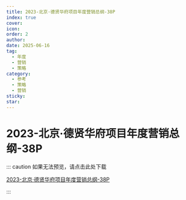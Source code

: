 ```yaml
---
title: 2023-北京·德贤华府项目年度营销总纲-38P
index: true
cover: 
icon: 
order: 2
author: 
date: 2025-06-16
tag:
  - 年度
  - 营销
  - 策略
category:
  - 参考
  - 策略
  - 营销
sticky: 
star: 
---
```


# 2023-北京·德贤华府项目年度营销总纲-38P

::: caution 如果无法预览，请点击此处下载

[2023-北京·德贤华府项目年度营销总纲-38P](https://r2qq.24811213.xyz/dichan/00精品-策略借鉴-2023北京·德贤华府项目年度营销总纲-38P.pdf)

:::

<PDF url="https://r2qq.24811213.xyz/dichan/00精品-策略借鉴-2023北京·德贤华府项目年度营销总纲-38P.pdf" />
